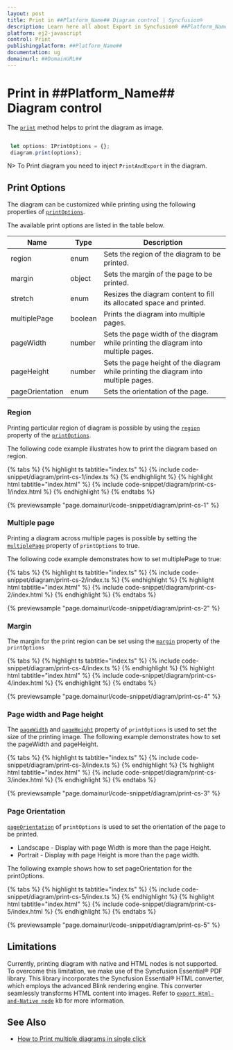 ```yaml
---
layout: post
title: Print in ##Platform_Name## Diagram control | Syncfusion®
description: Learn here all about Export in Syncfusion® ##Platform_Name## Diagram control of Syncfusion Essential® JS 2 and more.
platform: ej2-javascript
control: Print 
publishingplatform: ##Platform_Name##
documentation: ug
domainurl: ##DomainURL##
---
```


# Print in ##Platform_Name## Diagram control

The [`print`](../api/diagram#print) method helps to print the diagram as image.

```JavaScript

 let options: IPrintOptions = {};
 diagram.print(options);

```

N> To Print diagram you need to inject `PrintAndExport` in the diagram.

## Print Options

The diagram can be customized while printing using the following properties of [`printOptions`](../api/diagram/iPrintOptions/).

The available print options are listed in the table below.

| Name | Type | Description|
|-------- | -------- | -------- |
| region | enum | Sets the region of the diagram to be printed. |
| margin | object | Sets the margin of the page to be printed. |
| stretch| enum | Resizes the diagram content to fill its allocated space and printed.|
| multiplePage | boolean | Prints the diagram into multiple pages. |
| pageWidth | number | Sets the page width of the diagram while printing the diagram into multiple pages. |
| pageHeight| number | Sets the page height of the diagram while printing the diagram into multiple pages.|
| pageOrientation | enum | Sets the orientation of the page. |

### Region

Printing particular region of diagram is possible by using the [`region`](../api/diagram/iPrintOptions/#region) property of the [`printOptions`](../api/diagram/iPrintOptions/).

The following code example illustrates how to print the diagram based on region.

{% tabs %}
{% highlight ts tabtitle="index.ts" %}
{% include code-snippet/diagram/print-cs-1/index.ts %}
{% endhighlight %}
{% highlight html tabtitle="index.html" %}
{% include code-snippet/diagram/print-cs-1/index.html %}
{% endhighlight %}
{% endtabs %}
        
{% previewsample "page.domainurl/code-snippet/diagram/print-cs-1" %}

### Multiple page

Printing a diagram across multiple pages is possible by setting the [`multiplePage`](../api/diagram/iPrintOptions/#multiplepage) property of `printOptions` to true.

The following code example demonstrates how to set multiplePage to true:

{% tabs %}
{% highlight ts tabtitle="index.ts" %}
{% include code-snippet/diagram/print-cs-2/index.ts %}
{% endhighlight %}
{% highlight html tabtitle="index.html" %}
{% include code-snippet/diagram/print-cs-2/index.html %}
{% endhighlight %}
{% endtabs %}
        
{% previewsample "page.domainurl/code-snippet/diagram/print-cs-2" %}

### Margin

The margin for the print region can be set using the [`margin`](../api/diagram/iPrintOptions/#margin) property of the `printOptions`

{% tabs %}
{% highlight ts tabtitle="index.ts" %}
{% include code-snippet/diagram/print-cs-4/index.ts %}
{% endhighlight %}
{% highlight html tabtitle="index.html" %}
{% include code-snippet/diagram/print-cs-4/index.html %}
{% endhighlight %}
{% endtabs %}
        
{% previewsample "page.domainurl/code-snippet/diagram/print-cs-4" %}

### Page width and Page height

The [`pageWidth`](../api/diagram/iPrintOptions/#pageheight) and [`pageHeight`](../api/diagram/iPrintOptions/#pagewidth) property of `printOptions` is used to set the size of the printing image. The following example demonstrates how to set the pageWidth and pageHeight.

{% tabs %}
{% highlight ts tabtitle="index.ts" %}
{% include code-snippet/diagram/print-cs-3/index.ts %}
{% endhighlight %}
{% highlight html tabtitle="index.html" %}
{% include code-snippet/diagram/print-cs-3/index.html %}
{% endhighlight %}
{% endtabs %}
        
{% previewsample "page.domainurl/code-snippet/diagram/print-cs-3" %}

### Page Orientation

[`pageOrientation`](../api/diagram/iPrintOptions/#pageorientation) of `printOptions` is used to set the orientation of the page to be printed.

* Landscape - Display with page Width is more than the page Height.
* Portrait - Display with page Height is more than the page width.

The following example shows how to set pageOrientation for the printOptions.

{% tabs %}
{% highlight ts tabtitle="index.ts" %}
{% include code-snippet/diagram/print-cs-5/index.ts %}
{% endhighlight %}
{% highlight html tabtitle="index.html" %}
{% include code-snippet/diagram/print-cs-5/index.html %}
{% endhighlight %}
{% endtabs %}
        
{% previewsample "page.domainurl/code-snippet/diagram/print-cs-5" %}


## Limitations


Currently, printing diagram with native and HTML nodes is not supported. To overcome this limitation, we make use of the Syncfusion Essential® PDF library. This library incorporates the Syncfusion Essential® HTML converter, which employs the advanced Blink rendering engine. This converter seamlessly transforms HTML content into images. Refer to [`export Html-and-Native node`](https://support.syncfusion.com/kb/article/14031/how-to-export-html-node-using-blink-rendering-in-javascript-diagram) kb for more information.

## See Also

* [How to Print multiple diagrams in single click](https://support.syncfusion.com/kb/article/15143/how-to-print-multiple-diagrams-in-a-single-shot-in-javascript)